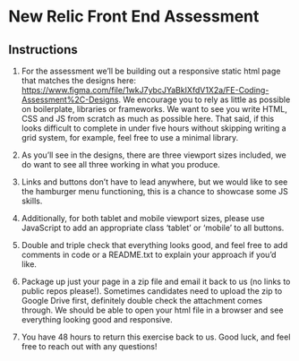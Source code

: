# New Relic Front End Assessment

## Instructions

1. For the assessment we’ll be building out a responsive static html page that matches the designs here: https://www.figma.com/file/1wkJ7ybcJYaBkIXfdV1X2a/FE-Coding-Assessment%2C-Designs. We encourage you to rely as little as possible on boilerplate, libraries or frameworks. We want to see you write HTML, CSS and JS from scratch as much as possible here. That said, if this looks difficult to complete in under five hours without skipping writing a grid system, for example, feel free to use a minimal library.

2. As you’ll see in the designs, there are three viewport sizes included, we do want to see all three working in what you produce.

3. Links and buttons don’t have to lead anywhere, but we would like to see the hamburger menu functioning, this is a chance to showcase some JS skills.

4. Additionally, for both tablet and mobile viewport sizes, please use JavaScript to add an appropriate class ‘tablet’ or ‘mobile’ to all buttons.

5. Double and triple check that everything looks good, and feel free to add comments in code or a README.txt to explain your approach if you’d like.

6. Package up just your page in a zip file and email it back to us (no links to public repos please!). Sometimes candidates need to upload the zip to Google Drive first, definitely double check the attachment comes through. We should be able to open your html file in a browser and see everything looking good and responsive.

7. You have 48 hours to return this exercise back to us. Good luck, and feel free to reach out with any questions!